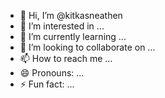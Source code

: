 - 👋 Hi, I’m @kitkasneathen
- 👀 I’m interested in ...
- 🌱 I’m currently learning ...
- 💞️ I’m looking to collaborate on ...
- 📫 How to reach me ...
- 😄 Pronouns: ...
- ⚡ Fun fact: ...

<!---
kitkasneathen/kitkasneathen is a ✨ special ✨ repository because its `README.md` (this file) appears on your GitHub profile.
You can click the Preview link to take a look at your changes.
--->
